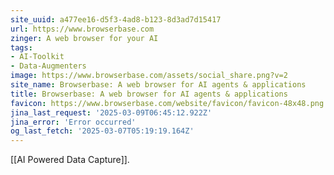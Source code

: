 ```yaml
---
site_uuid: a477ee16-d5f3-4ad8-b123-8d3ad7d15417
url: https://www.browserbase.com
zinger: A web browser for your AI
tags:
- AI-Toolkit
- Data-Augmenters
image: https://www.browserbase.com/assets/social_share.png?v=2
site_name: Browserbase: A web browser for AI agents & applications
title: Browserbase: A web browser for AI agents & applications
favicon: https://www.browserbase.com/website/favicon/favicon-48x48.png
jina_last_request: '2025-03-09T06:45:12.922Z'
jina_error: 'Error occurred'
og_last_fetch: '2025-03-07T05:19:19.164Z'
---
```

[[AI Powered Data Capture]].
